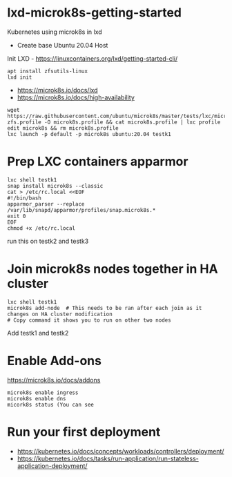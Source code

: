 # lxd-microk8s-getting-started
Kubernetes using microk8s in lxd


- Create base Ubuntu 20.04 Host

Init LXD - https://linuxcontainers.org/lxd/getting-started-cli/
```
apt install zfsutils-linux
lxd init
```

- https://microk8s.io/docs/lxd
- https://microk8s.io/docs/high-availability

```
wget https://raw.githubusercontent.com/ubuntu/microk8s/master/tests/lxc/microk8s-zfs.profile -O microk8s.profile && cat microk8s.profile | lxc profile edit microk8s && rm microk8s.profile
lxc launch -p default -p microk8s ubuntu:20.04 testk1
```

# Prep LXC containers apparmor
```
lxc shell testk1
snap install microk8s --classic
cat > /etc/rc.local <<EOF
#!/bin/bash
apparmor_parser --replace /var/lib/snapd/apparmor/profiles/snap.microk8s.*
exit 0
EOF
chmod +x /etc/rc.local
```
run this on testk2 and testk3

# Join microk8s nodes together in HA cluster
```
lxc shell testk1
microk8s add-node  # This needs to be ran after each join as it changes on HA cluster modification
# Copy command it shows you to run on other two nodes
```
Add testk1 and testk2


# Enable Add-ons
https://microk8s.io/docs/addons
```
microk8s enable ingress
microk8s enable dns
micork8s status (You can see 
```

# Run your first deployment
- https://kubernetes.io/docs/concepts/workloads/controllers/deployment/
- https://kubernetes.io/docs/tasks/run-application/run-stateless-application-deployment/



